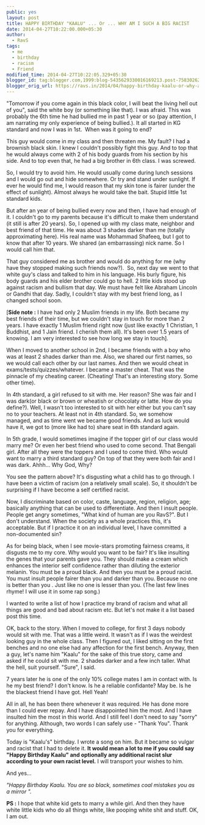```yaml
---
public: yes
layout: post
title: HAPPY BIRTHDAY "KAALU" ... Or ... WHY AM I SUCH A BIG RACIST
date: 2014-04-27T10:22:00.000+05:30
author:
  - RavS
tags:
  - me
  - birthday
  - racism
  - Friend
modified_time: 2014-04-27T10:22:05.329+05:30
blogger_id: tag:blogger.com,1999:blog-5435629330016169213.post-7583026265449000129
blogger_orig_url: https://ravs.in/2014/04/happy-birthday-kaalu-or-why-am-i-such.html
---
```


"Tomorrow if you come again in this black color, I will beat the living hell out of you", said the white boy (or something like that). I was afraid. This was probably the 6th time he had bullied me in past 1 year or so (pay attention, I am narrating my only experience of being bullied.). It all started in KG standard and now I was in 1st.  When was it going to end?

This guy would come in my class and then threaten me. My fault? I had a brownish black skin. I knew I couldn't possibly fight this guy. And to top that he would always come with 2 of his body guards from his section by his side. And to top even that, he had a big brother in 6th class. I was screwed. 

So, I would try to avoid him. He would usually come during lunch sessions and I would go out and hide somewhere. Or try and stand under sunlight. If ever he would find me, I would reason that my skin tone is fairer (under the effect of sunlight). Almost always he would take the bait. Stupid little 1st standard kids.

But after an year of being bullied every now and then, I have had enough of it. I couldn't go to my parents because it's difficult to make them understand (it still is after 20 years). So, I opened up with my class mate, neighbor and best friend of that time. He was about 3 shades darker than me (totally approximating here). His real name was Mohammad Shafeeq, but I got to know that after 10 years. We shared (an embarrassing) nick name. So I would call him that.

That guy considered me as brother and would do anything for me (why have they stopped making such friends now?).  So, next day we went to that white guy's class and talked to him in his language. His burly figure, his body guards and his elder brother could go to hell. 2 little kids stood up against racism and bullism that day. We must have felt like Abraham Lincoln or Gandhi that day. Sadly, I couldn't stay with my best friend long, as I changed school soon. 

\[**Side note :** I have had only 2 Muslim friends in my life. Both became my best friends of their time, but we couldn't stay in touch for more than 2 years. I have exactly 1 Muslim friend right now (just like exactly 1 Christian, 1 Buddhist, and 1 Jain friend. I cherish them all). It's been over 1.5 years of knowing. I am very interested to see how long we stay in touch\].

When I moved to another school in 2nd, I became friends with a boy who was at least 2 shades darker than me. Also, we shared our first names, so we would call each other by our last names. And then we would cheat in exams/tests/quizzes/whatever. I became a master cheat. That was the pinnacle of my cheating career. (Cheating! That's an interesting story. Some other time).

In 4th standard, a girl refused to sit with me. Her reason? She was fair and I was dark(or black or brown or wheatish or chocolaty or latte. How do you define?). Well, I wasn't too interested to sit with her either but you can't say no to your teachers. At least not in 4th standard. So, we somehow managed, and as time went we became good friends. And as luck would have it, we got to (more like had to) share seat in 6th standard again. 

In 5th grade, I would sometimes imagine if the topper girl of our class would marry me? Or even her best friend who used to come second. That Bengali girl. After all they were the toppers and I used to come third. Who would want to marry a third standard guy? On top of that they were both fair and I was dark. Ahhh... Why God, Why?

You see the pattern above? It's disgusting what a child has to go through. I have been a victim of racism (on a relatively small scale). So, it shouldn't be surprising if I have become a self certified racist. 

Now, I discriminate based on color, caste, language, region, religion, age; basically anything that can be used to differentiate. And then I insult people. People get angry sometimes, "What kind of human are you RavS?". But I don't understand. When the society as a whole practices this, it's acceptable. But if I practice it on an individual level, I have committed  a non-documented sin?

As for being black, when I see movie-stars promoting fairness creams, it disgusts me to my core. Why would you want to be fair? It's like insulting the genes that your parents gave you. They should make a cream which enhances the interior self confidence rather than diluting the exterior melanin. You must be a proud black. And then you must be a proud racist. You must insult people fairer than you and darker than you. Because no one is better than you . Just like no one is lesser than you. (The last few lines rhyme! I will use it in some rap song.)

I wanted to write a list of how I practice my brand of racism and what all things are good and bad about racism etc. But let's not make it a list based post this time. 

OK, back to the story. When I moved to college, for first 3 days nobody would sit with me. That was a little weird. It wasn't as if I was the weirdest looking guy in the whole class. Then I figured out, I liked sitting on the first benches and no one else had any affection for the first bench. Anyway, then a guy, let's name him "Kaalu" for the sake of this true story, came and asked if he could sit with me. 2 shades darker and a few inch taller. What the hell, suit yourself. "Sure", I said. 

7 years later he is one of the only 10% college mates I am in contact with. Is he my best friend? I don't know. Is he a reliable confidante? May be. Is he the blackest friend I have got. Hell Yeah!

All in all, he has been there whenever it was required. He has done more than I could ever repay. And I have disappointed him the most. And I have insulted him the most in this world. And I still feel I don't need to say "sorry" for anything. Although, two words I can safely use - "Thank You". Thank you for everything.

Today is "Kaalu's" birthday. I wrote a song on him. But it became so vulgar and racist that I had to delete it. **It would mean a lot to me if you could say "Happy Birthday Kaalu" and optionally any additional racist slur according to your own racist level.** I will transport your wishes to him. 

And yes...

_"Happy Birthday Kaalu. You are so black, sometimes coal mistakes you as a mirror "._



**PS :** I hope that white kid gets to marry a while girl. And then they have white little kids who do all things white, like pooping white shit and stuff. OK, I am out.
